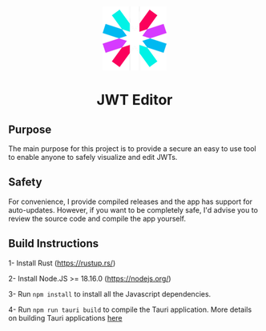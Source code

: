 <p align="center">
  <img src="https://github.com/davidreis97/jwt-editor/blob/master/src-tauri/icons/128x128.png?raw=true" />
  <h1 align="center">JWT Editor</h1>
</p>

## Purpose

The main purpose for this project is to provide a secure an easy to use tool to enable anyone to safely visualize and edit JWTs.

## Safety

For convenience, I provide compiled releases and the app has support for auto-updates. However, if you want to be completely safe, I'd advise you to review the source code and compile the app yourself.

## Build Instructions

1- Install Rust (https://rustup.rs/)

2- Install Node.JS >= 18.16.0 (https://nodejs.org/)

3- Run `npm install` to install all the Javascript dependencies.

4- Run `npm run tauri build` to compile the Tauri application. More details on building Tauri applications [here](https://tauri.app/v1/guides/building/)
